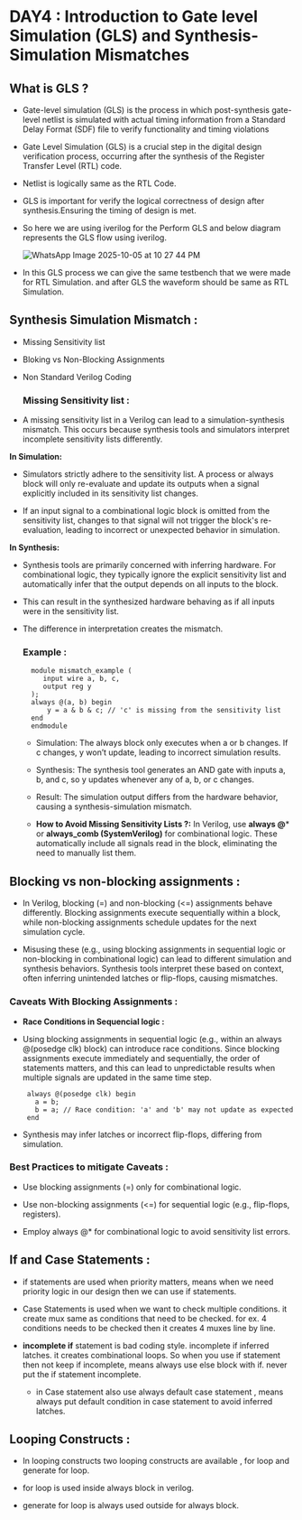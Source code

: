 # DAY4 : Introduction to Gate level Simulation (GLS) and Synthesis-Simulation Mismatches

## What is GLS ?

* Gate-level simulation (GLS) is the process in which post-synthesis gate-level netlist is simulated with actual timing information from a Standard Delay Format (SDF) file to verify functionality and timing violations

* Gate Level Simulation (GLS) is a crucial step in the digital design verification process, occurring after the synthesis of the Register Transfer Level (RTL) code.

* Netlist is logically same as the RTL Code.

* GLS is important for verify the logical correctness of design after synthesis.Ensuring the timing of design is met.

* So here we are using iverilog for the Perform GLS and below diagram represents the GLS flow using iverilog.

  ![WhatsApp Image 2025-10-05 at 10 27 44 PM](https://github.com/user-attachments/assets/882ac058-0676-446b-ad08-c7b968f28fa1)


* In this GLS process we can give the same testbench that we were made for RTL Simulation. and after GLS the waveform should be same as RTL Simulation.

## Synthesis Simulation Mismatch :

* Missing Sensitivity list

* Bloking vs Non-Blocking Assignments

* Non Standard Verilog Coding


  ### Missing Sensitivity list :

* A missing sensitivity list in a Verilog can lead to a simulation-synthesis mismatch. This occurs because synthesis tools and simulators interpret incomplete sensitivity lists differently.
 
**In Simulation:**

* Simulators strictly adhere to the sensitivity list. A process or always block will only re-evaluate and update its outputs when a signal explicitly included in its sensitivity list changes.

* If an input signal to a combinational logic block is omitted from the sensitivity list, changes to that signal will not trigger the block's re-evaluation, leading to incorrect or unexpected behavior in simulation.

**In Synthesis:**

* Synthesis tools are primarily concerned with inferring hardware. For combinational logic, they typically ignore the explicit sensitivity list and automatically infer that the output depends on all inputs to the block.

* This can result in the synthesized hardware behaving as if all inputs were in the sensitivity list.


* The difference in interpretation creates the mismatch.

  ### Example :

        module mismatch_example (
           input wire a, b, c,
           output reg y
        );
        always @(a, b) begin
            y = a & b & c; // 'c' is missing from the sensitivity list
        end
        endmodule

  * Simulation: The always block only executes when a or b changes. If c changes, y won’t update, leading to incorrect simulation results.
 
  * Synthesis: The synthesis tool generates an AND gate with inputs a, b, and c, so y updates whenever any of a, b, or c changes.
 
  * Result: The simulation output differs from the hardware behavior, causing a synthesis-simulation mismatch.
 
  * **How to Avoid Missing Sensitivity Lists ?:** In Verilog, use **always @*** or **always_comb (SystemVerilog)** for combinational logic. These automatically include all signals read in the block, eliminating the need to manually list them.
 

## Blocking vs non-blocking assignments :

* In Verilog, blocking (=) and non-blocking (<=) assignments behave differently. Blocking assignments execute sequentially within a block, while non-blocking assignments schedule updates for the next simulation cycle.

*   Misusing these (e.g., using blocking assignments in sequential logic or non-blocking in combinational logic) can lead to different simulation and synthesis behaviors. Synthesis tools interpret these based on context, often inferring unintended latches or flip-flops, causing mismatches.

### Caveats With Blocking Assignments :

* **Race Conditions in Sequencial logic :**

* Using blocking assignments in sequential logic (e.g., within an always @(posedge clk) block) can introduce race conditions. Since blocking assignments execute immediately and sequentially, the order of statements matters, and this can lead to unpredictable results when multiple signals are updated in the same time step.

       always @(posedge clk) begin
         a = b;
         b = a; // Race condition: 'a' and 'b' may not update as expected
       end

* Synthesis may infer latches or incorrect flip-flops, differing from simulation.

### Best Practices to mitigate Caveats :

* Use blocking assignments (=) only for combinational logic.
 
* Use non-blocking assignments (<=) for sequential logic (e.g., flip-flops, registers).

* Employ always @* for combinational logic to avoid sensitivity list errors.



## If and Case Statements :

* if statements are used when priority matters, means when we need priority logic in our design then we can use if statements.
 
* Case Statements is used when we want to check multiple conditions. it create mux same as conditions that need to be checked. for ex. 4 conditions needs to be checked then it creates 4 muxes line by line.
 
* **incomplete if** statement is bad coding style. incomplete if inferred latches. it creates combinational loops. So when you use if statement then not keep if incomplete, means always use else block with if. never put the if statement incomplete.
 
  * in Case statement also use always default case statement , means always put default condition in case statement to avoid inferred latches.
 

## Looping Constructs :

* In looping constructs two looping constructs are available , for loop and generate for loop.

* for loop is used inside always block in verilog.

* generate for loop is always used outside for always block.




 


  
